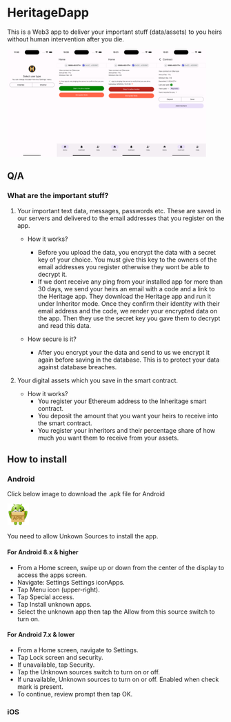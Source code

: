 # HeritageDapp

This is a Web3 app to deliver your important stuff (data/assets) to you heirs without human intervention after you die.

<div style="display:flex;">
    <a target="_blank" href="./assets/screenshots/Simulator Screenshot - iPhone 15 Pro Max - 2024-03-14 at 11.50.37.png"><img height="250px" src="./assets/screenshots/Simulator Screenshot - iPhone 15 Pro Max - 2024-03-14 at 11.50.37.png"></a>
    <a target="_blank" href="./assets/screenshots/Simulator Screenshot - iPhone 15 Pro Max - 2024-03-09 at 15.20.59.png"><img height="250px" src="./assets/screenshots/Simulator Screenshot - iPhone 15 Pro Max - 2024-03-09 at 15.20.59.png"></a>
    <a target="_blank" href="./assets/screenshots/Simulator Screenshot - iPhone 15 Pro Max - 2024-03-09 at 15.21.01.png"><img height="250px" src="./assets/screenshots/Simulator Screenshot - iPhone 15 Pro Max - 2024-03-09 at 15.21.01.png"></a>
    <a target="_blank" href="./assets/screenshots/Simulator Screenshot - iPhone 15 Pro Max - 2024-03-09 at 15.21.04.png"><img height="250px" src="./assets/screenshots/Simulator Screenshot - iPhone 15 Pro Max - 2024-03-09 at 15.21.04.png"></a>
</div>

## Q/A

### What are the important stuff?

1.  Your important text data, messages, passwords etc. These are saved in our servers and delivered to the email addresses that you register on the app.

    - How it works?

      - Before you upload the data, you encrypt the data with a secret key of your choice. You must give this key to the owners of the email addresses you register otherwise they wont be able to decrypt it.
      - If we dont receive any ping from your installed app for more than 30 days, we send your heirs an email with a code and a link to the Heritage app. They download the Heritage app and run it under Inheritor mode. Once they confirm their identity with their email address and the code, we render your encrypted data on the app. Then they use the secret key you gave them to decrypt and read this data.

    - How secure is it?

      - After you encrypt your the data and send to us we encrypt it again before saving in the database. This is to protect your data against database breaches.

2.  Your digital assets which you save in the smart contract.

    - How it works?
      - You register your Ethereum address to the Inheritage smart contract.
      - You deposit the amount that you want your heirs to receive into the smart contract.
      - You register your inheritors and their percentage share of how much you want them to receive from your assets.

## How to install

### Android

Click below image to download the .apk file for Android

<a target="_blank" href="./app-release.apk"><img height="50px" src="./assets/android-apk.webp"></a>

You need to allow Unkown Sources to install the app.

#### For Android 8.x & higher

- From a Home screen, swipe up or down from the center of the display to access the apps screen.
- Navigate: Settings Settings iconApps.
- Tap Menu icon (upper-right).
- Tap Special access.
- Tap Install unknown apps.
- Select the unknown app then tap the Allow from this source switch to turn on.

#### For Android 7.x & lower

- From a Home screen, navigate to Settings.
- Tap Lock screen and security.
- If unavailable, tap Security.
- Tap the Unknown sources switch to turn on or off.
- If unavailable, Unknown sources to turn on or off. Enabled when check mark is present.
- To continue, review prompt then tap OK.

### iOS
